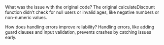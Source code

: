 What was the issue with the original code?
The original calculateDiscount function didn’t check for null users or invalid ages, like negative numbers or non-numeric values.

How does handling errors improve reliability?
Handling errors, like adding guard clauses and input validation, prevents crashes by catching issues early.